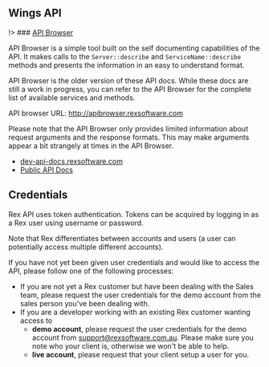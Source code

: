 
## Wings API

!> ### [API Browser](http://apibrowser.rexsoftware.com/#api=http%3A//localhost%3A20000/rex.php)

API Browser is a simple tool built on the self documenting capabilities of the API. It makes calls to the 
`Server::describe` and `ServiceName::describe` methods and presents the information in an easy to understand format.

API Browser is the older version of these API docs. While these docs are still a work in progress,
you can refer to the API Browser for the complete list of available services and methods.

API browser URL: http://apibrowser.rexsoftware.com

Please note that the API Browser only provides limited information about request arguments and the response formats.
This may make arguments appear a bit strangely at times in the API Browser.



- [dev-api-docs.rexsoftware.com](https://dev-api-docs.rexsoftware.com/)
- [Public API Docs](https://rexsoftware.atlassian.net/wiki/spaces/R2D/pages/27787569/Public+API+Documentation)

## Credentials

Rex API uses token authentication. Tokens can be acquired by logging in as a Rex user using username or password.

Note that Rex differentiates between accounts and users (a user can potentially access multiple different accounts).

If you have not yet been given user credentials and would like to access the API, please follow one of the following processes:

* If you are not yet a Rex customer but have been dealing with the Sales team, please request the user credentials
    for the demo account from the sales person you've been dealing with.
* If you are a developer working with an existing Rex customer wanting access to
   * **demo account**, please request the user credentials for the demo account from
      <support@rexsoftware.com.au>. Please make sure you note who your client is, otherwise we won't be able to help.
   * **live account**, please request that your client setup a user for you.

